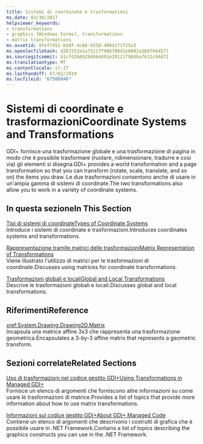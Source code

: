 ```yaml
---
title: Sistemi di coordinate e trasformazioni
ms.date: 03/30/2017
helpviewer_keywords:
- transformations
- graphics [Windows Forms], transformations
- matrix transformations
ms.assetid: 9fef7451-bddf-4c68-9350-400d1f1f25a3
ms.openlocfilehash: d267253a1a75117f986790d1e0002a3607944577
ms.sourcegitcommit: b1cfd260928d464d91e20121f9bdba7611c94d71
ms.translationtype: MT
ms.contentlocale: it-IT
ms.lasthandoff: 07/02/2019
ms.locfileid: "67506046"
---
```

# <a name="coordinate-systems-and-transformations"></a><span data-ttu-id="2734b-102">Sistemi di coordinate e trasformazioni</span><span class="sxs-lookup"><span data-stu-id="2734b-102">Coordinate Systems and Transformations</span></span>
<span data-ttu-id="2734b-103">GDI+ fornisce una trasformazione globale e una trasformazione di pagina in modo che è possibile trasformare (ruotare, ridimensionare, tradurre e così via) gli elementi si disegna.</span><span class="sxs-lookup"><span data-stu-id="2734b-103">GDI+ provides a world transformation and a page transformation so that you can transform (rotate, scale, translate, and so on) the items you draw.</span></span> <span data-ttu-id="2734b-104">Le due trasformazioni consentono anche di usare in un'ampia gamma di sistemi di coordinate.</span><span class="sxs-lookup"><span data-stu-id="2734b-104">The two transformations also allow you to work in a variety of coordinate systems.</span></span>  
  
## <a name="in-this-section"></a><span data-ttu-id="2734b-105">In questa sezione</span><span class="sxs-lookup"><span data-stu-id="2734b-105">In This Section</span></span>  
 [<span data-ttu-id="2734b-106">Tipi di sistemi di coordinate</span><span class="sxs-lookup"><span data-stu-id="2734b-106">Types of Coordinate Systems</span></span>](types-of-coordinate-systems.md)  
 <span data-ttu-id="2734b-107">Introduce i sistemi di coordinate e trasformazioni.</span><span class="sxs-lookup"><span data-stu-id="2734b-107">Introduces coordinates systems and transformations.</span></span>  
  
 [<span data-ttu-id="2734b-108">Rappresentazione tramite matrici delle trasformazioni</span><span class="sxs-lookup"><span data-stu-id="2734b-108">Matrix Representation of Transformations</span></span>](matrix-representation-of-transformations.md)  
 <span data-ttu-id="2734b-109">Viene illustrato l'utilizzo di matrici per le trasformazioni di coordinate.</span><span class="sxs-lookup"><span data-stu-id="2734b-109">Discusses using matrices for coordinate transformations.</span></span>  
  
 [<span data-ttu-id="2734b-110">Trasformazioni globali e locali</span><span class="sxs-lookup"><span data-stu-id="2734b-110">Global and Local Transformations</span></span>](global-and-local-transformations.md)  
 <span data-ttu-id="2734b-111">Descrive le trasformazioni globali e locali.</span><span class="sxs-lookup"><span data-stu-id="2734b-111">Discusses global and local transformations.</span></span>  
  
## <a name="reference"></a><span data-ttu-id="2734b-112">Riferimenti</span><span class="sxs-lookup"><span data-stu-id="2734b-112">Reference</span></span>  
 <xref:System.Drawing.Drawing2D.Matrix>  
 <span data-ttu-id="2734b-113">Incapsula una matrice affine 3x3 che rappresenta una trasformazione geometrica.</span><span class="sxs-lookup"><span data-stu-id="2734b-113">Encapsulates a 3-by-3 affine matrix that represents a geometric transform.</span></span>  
  
## <a name="related-sections"></a><span data-ttu-id="2734b-114">Sezioni correlate</span><span class="sxs-lookup"><span data-stu-id="2734b-114">Related Sections</span></span>  
 [<span data-ttu-id="2734b-115">Uso di trasformazioni nel codice gestito GDI+</span><span class="sxs-lookup"><span data-stu-id="2734b-115">Using Transformations in Managed GDI+</span></span>](using-transformations-in-managed-gdi.md)  
 <span data-ttu-id="2734b-116">Fornisce un elenco di argomenti che forniscono altre informazioni su come usare le trasformazioni di matrice.</span><span class="sxs-lookup"><span data-stu-id="2734b-116">Provides a list of topics that provide more information about how to use matrix transformations.</span></span>  
  
 [<span data-ttu-id="2734b-117">Informazioni sul codice gestito GDI+</span><span class="sxs-lookup"><span data-stu-id="2734b-117">About GDI+ Managed Code</span></span>](about-gdi-managed-code.md)  
 <span data-ttu-id="2734b-118">Contiene un elenco di argomenti che descrivono i costrutti di grafica che è possibile usare in .NET Framework.</span><span class="sxs-lookup"><span data-stu-id="2734b-118">Contains a list of topics describing the graphics constructs you can use in the .NET Framework.</span></span>
